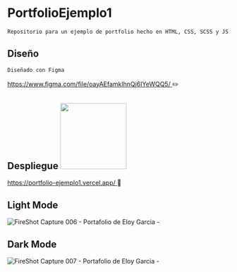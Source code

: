 # PortfolioEjemplo1


```bash
Repositorio para un ejemplo de portfolio hecho en HTML, CSS, SCSS y JS.
```

## Diseño
```bash
Diseñado con Figma
```
<a href="https://www.figma.com/file/oayAEfamklhnQj6IYeWQQ5/Portafolio?type=design&node-id=0%3A1&mode=design&t=7yS5Awv51FKSAv0k-1">
 https://www.figma.com/file/oayAEfamklhnQj6IYeWQQ5/
</a> ✏️
<br/>

## Despliegue     <img src="https://upload.wikimedia.org/wikipedia/commons/thumb/5/5e/Vercel_logo_black.svg/2560px-Vercel_logo_black.svg.png" width="150px">                          
<a href="https://portfolio-ejemplo1.vercel.app/" target=_blank;>
 https://portfolio-ejemplo1.vercel.app/
</a> 🚀



Light Mode
---
![FireShot Capture 006 - Portafolio de Eloy Garcia - ](https://github.com/E7OY/PortfolioEjemplo1/assets/102689282/dd9fb414-7600-4230-a1ac-ad3141021c3e)

Dark Mode
---
![FireShot Capture 007 - Portafolio de Eloy Garcia - ](https://github.com/E7OY/PortfolioEjemplo1/assets/102689282/22bef2be-f41f-48ca-b2ac-68772961e1d1)
